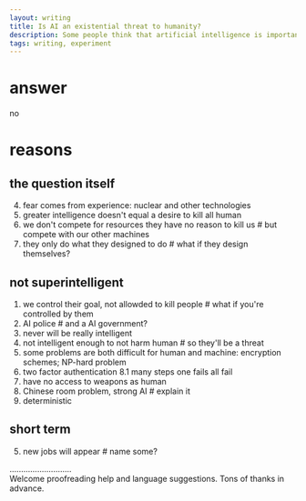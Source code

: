 ```yaml
---
layout: writing
title: Is AI an existential threat to humanity?
description: Some people think that artificial intelligence is important to the development of society, while others think that it has negative effects on society. Discuss both these views and give your opinion.
tags: writing, experiment
---
```


# answer
  no

# reasons
## the question itself
  4. fear comes from experience: nuclear and other technologies
  12. greater intelligence doesn't equal a desire to kill all human
  13. we don't compete for resources they have no reason to kill us # but compete with our other machines
  14. they only do what they designed to do # what if they design themselves?

## not superintelligent
  1. we control their goal, not allowded to kill people # what if you're controlled by them
  2. AI police # and a AI government?
  6. never will be really intelligent
  3. not intelligent enough to not harm human # so they'll be a threat
  7. some problems are both difficult for human and machine: encryption schemes; NP-hard problem
  8. two factor authentication
  8.1 many steps one fails all fail
  9. have no access to weapons as human
  10. Chinese room problem, strong AI # explain it
  11. deterministic

## short term
  5. new jobs will appear # name some?

...........................     
Welcome proofreading help and language suggestions. Tons of thanks in advance.


